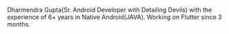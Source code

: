 Dharmendra Gupta(Sr. Android Developer with Detailing Devils) with the experience of 6+ years in Native Android(JAVA).
Working on Flutter since 3 months.
